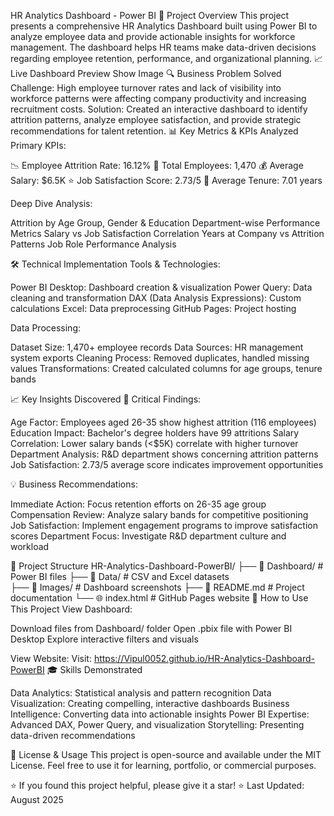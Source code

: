 HR Analytics Dashboard - Power BI
🎯 Project Overview
This project presents a comprehensive HR Analytics Dashboard built using Power BI to analyze employee data and provide actionable insights for workforce management. The dashboard helps HR teams make data-driven decisions regarding employee retention, performance, and organizational planning.
📈 Live Dashboard Preview
Show Image
🔍 Business Problem Solved
Challenge: High employee turnover rates and lack of visibility into workforce patterns were affecting company productivity and increasing recruitment costs.
Solution: Created an interactive dashboard to identify attrition patterns, analyze employee satisfaction, and provide strategic recommendations for talent retention.
📊 Key Metrics & KPIs Analyzed
Primary KPIs:

📉 Employee Attrition Rate: 16.12%
👥 Total Employees: 1,470
💰 Average Salary: $6.5K
⭐ Job Satisfaction Score: 2.73/5
📅 Average Tenure: 7.01 years

Deep Dive Analysis:

Attrition by Age Group, Gender & Education
Department-wise Performance Metrics
Salary vs Job Satisfaction Correlation
Years at Company vs Attrition Patterns
Job Role Performance Analysis

🛠️ Technical Implementation
Tools & Technologies:

Power BI Desktop: Dashboard creation & visualization
Power Query: Data cleaning and transformation
DAX (Data Analysis Expressions): Custom calculations
Excel: Data preprocessing
GitHub Pages: Project hosting

Data Processing:

Dataset Size: 1,470+ employee records
Data Sources: HR management system exports
Cleaning Process: Removed duplicates, handled missing values
Transformations: Created calculated columns for age groups, tenure bands

📈 Key Insights Discovered
🎯 Critical Findings:

Age Factor: Employees aged 26-35 show highest attrition (116 employees)
Education Impact: Bachelor's degree holders have 99 attritions
Salary Correlation: Lower salary bands (<$5K) correlate with higher turnover
Department Analysis: R&D department shows concerning attrition patterns
Job Satisfaction: 2.73/5 average score indicates improvement opportunities

💡 Business Recommendations:

Immediate Action: Focus retention efforts on 26-35 age group
Compensation Review: Analyze salary bands for competitive positioning
Job Satisfaction: Implement engagement programs to improve satisfaction scores
Department Focus: Investigate R&D department culture and workload

📁 Project Structure
HR-Analytics-Dashboard-PowerBI/
├── 📂 Dashboard/                  # Power BI files
├── 📂 Data/                       # CSV and Excel datasets  
├── 📂 Images/                     # Dashboard screenshots
├── 📄 README.md                   # Project documentation
└── 🌐 index.html                  # GitHub Pages website
🚀 How to Use This Project
View Dashboard:

Download files from Dashboard/ folder
Open .pbix file with Power BI Desktop
Explore interactive filters and visuals

View Website:
Visit: https://Vipul0052.github.io/HR-Analytics-Dashboard-PowerBI
🎓 Skills Demonstrated

Data Analytics: Statistical analysis and pattern recognition
Data Visualization: Creating compelling, interactive dashboards
Business Intelligence: Converting data into actionable insights
Power BI Expertise: Advanced DAX, Power Query, and visualization
Storytelling: Presenting data-driven recommendations


📜 License & Usage
This project is open-source and available under the MIT License. Feel free to use it for learning, portfolio, or commercial purposes.

⭐ If you found this project helpful, please give it a star! ⭐
Last Updated: August 2025